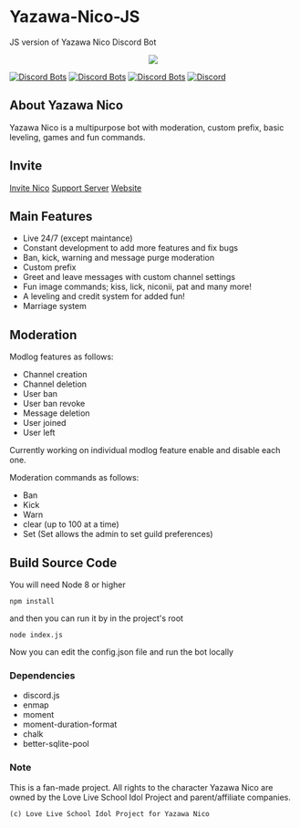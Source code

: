 # Yazawa-Nico-JS
JS version of Yazawa Nico Discord Bot

<p align="center">
    <img src="https://yazawanico.maverikstudios.com/images/bots/niconii/niconii01.gif">
</p>

[![Discord Bots](https://discordbots.org/api/widget/status/449664260637982720.svg)](https://discordbots.org/bot/449664260637982720) [![Discord Bots](https://discordbots.org/api/widget/servers/449664260637982720.svg)](https://discordbots.org/bot/449664260637982720) [![Discord Bots](https://discordbots.org/api/widget/lib/449664260637982720.svg)](https://discordbots.org/bot/449664260637982720) [![Discord](https://discordapp.com/api/guilds/451841814501261333/embed.png)](https://discord.gg/hMXMpqv)


## About Yazawa Nico
Yazawa Nico is a multipurpose bot with moderation, custom prefix, basic leveling, games and fun commands.

## Invite

<a href="https://discordapp.com/oauth2/authorize?client_id=449664260637982720&scope=bot&permissions=268827774">Invite Nico</a> <a href="https://discord.gg/hMXMpqv">Support Server</a> <a href="https://yazawanico.maverikstudios.com/">Website</a>

## Main Features

* Live 24/7 (except maintance)
* Constant development to add more features and fix bugs
* Ban, kick, warning and message purge moderation
* Custom prefix
* Greet and leave messages with custom channel settings
* Fun image commands; kiss, lick, niconii, pat and many more!
* A leveling and credit system for added fun!
* Marriage system

## Moderation

Modlog features as follows:

* Channel creation
* Channel deletion
* User ban
* User ban revoke
* Message deletion
* User joined
* User left

Currently working on individual modlog feature enable and disable each one.

Moderation commands as follows:

* Ban
* Kick
* Warn
* clear (up to 100 at a time)
* Set (Set allows the admin to set guild preferences)

## Build Source Code

You will need Node 8 or higher

```
npm install
```
and then you can run it by in the project's root

```
node index.js
```

Now you can edit the config.json file and run the bot locally

### Dependencies

* discord.js
* enmap
* moment
* moment-duration-format
* chalk
* better-sqlite-pool

### Note

This is a fan-made project. All rights to the character Yazawa Nico are owned by the Love Live School Idol Project and parent/affiliate companies.

``(c) Love Live School Idol Project for Yazawa Nico``